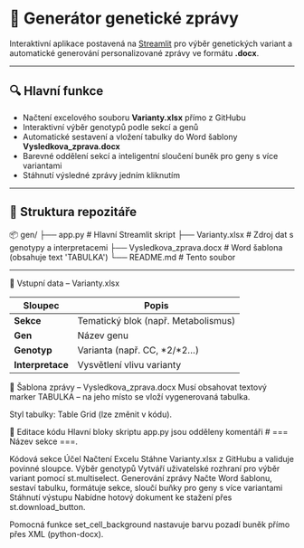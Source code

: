 # 🧬 Generátor genetické zprávy

Interaktivní aplikace postavená na [Streamlit](https://streamlit.io/) pro výběr genetických variant a automatické generování personalizované zprávy ve formátu **.docx**.

---

## 🔍 Hlavní funkce

- Načtení excelového souboru **Varianty.xlsx** přímo z GitHubu  
- Interaktivní výběr genotypů podle sekcí a genů  
- Automatické sestavení a vložení tabulky do Word šablony **Vysledkova_zprava.docx**  
- Barevné oddělení sekcí a inteligentní sloučení buněk pro geny s více variantami  
- Stáhnutí výsledné zprávy jedním kliknutím

---

## 📂 Struktura repozitáře

📦 gen/
├── app.py # Hlavní Streamlit skript
├── Varianty.xlsx # Zdroj dat s genotypy a interpretacemi
├── Vysledkova_zprava.docx # Word šablona (obsahuje text 'TABULKA')
└── README.md # Tento soubor


---
📄 Vstupní data – Varianty.xlsx

| Sloupec          | Popis                               |
| ---------------- | ----------------------------------- |
| **Sekce**        | Tematický blok (např. Metabolismus) |
| **Gen**          | Název genu                          |
| **Genotyp**      | Varianta (např. CC, \*2/\*2…)       |
| **Interpretace** | Vysvětlení vlivu varianty           |


🧾 Šablona zprávy – Vysledkova_zprava.docx
Musí obsahovat textový marker TABULKA – na jeho místo se vloží vygenerovaná tabulka.

Styl tabulky: Table Grid (lze změnit v kódu).

📝 Editace kódu
Hlavní bloky skriptu app.py jsou odděleny komentáři # === Název sekce ===.

Kódová sekce	Účel
Načtení Excelu	Stáhne Varianty.xlsx z GitHubu a validuje povinné sloupce.
Výběr genotypů	Vytváří uživatelské rozhraní pro výběr variant pomocí st.multiselect.
Generování zprávy	Načte Word šablonu, sestaví tabulku, formátuje sekce, sloučí buňky pro geny s více variantami
Stáhnutí výstupu	Nabídne hotový dokument ke stažení přes st.download_button.

Pomocná funkce set_cell_background nastavuje barvu pozadí buněk přímo přes XML (python-docx).
